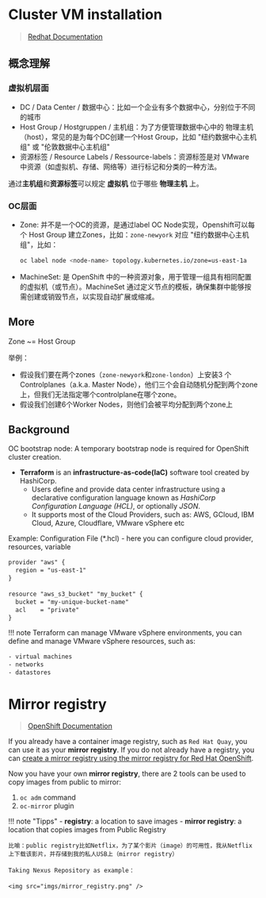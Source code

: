 # Cluster VM installation
> [Redhat Documentation](https://docs.redhat.com/en/documentation/openshift_container_platform/4.17/html/installing_on_vmware_vsphere/post-install-vsphere-zones-regions-configuration)


## 概念理解

### 虚拟机层面
- DC / Data Center / 数据中心：比如一个企业有多个数据中心，分别位于不同的城市
- Host Group / Hostgruppen / 主机组：为了方便管理数据中心中的 物理主机（host），常见的是为每个DC创建一个Host Group，比如 "纽约数据中心主机组" 或 "伦敦数据中心主机组"
- 资源标签 / Resource Labels / Ressource-labels：资源标签是对 VMware 中资源（如虚拟机、存储、网络等）进行标记和分类的一种方法。

通过**主机组**和**资源标签**可以规定 **虚拟机** 位于哪些 **物理主机** 上。

### OC层面
- Zone: 并不是一个OC的资源，是通过label OC Node实现，Openshift可以每个 Host Group 建立Zones，比如：`zone-newyork` 对应 "纽约数据中心主机组"，比如：
    ```bash
    oc label node <node-name> topology.kubernetes.io/zone=us-east-1a
    ```
- MachineSet: 是 OpenShift 中的一种资源对象，用于管理一组具有相同配置的虚拟机（或节点）。MachineSet 通过定义节点的模板，确保集群中能够按需创建或销毁节点，以实现自动扩展或缩减。


## More
Zone ~= Host Group

举例：

- 假设我们要在两个zones（`zone-newyork`和`zone-london`）上安装3 个Controlplanes（a.k.a. Master Node），他们三个会自动随机分配到两个zone上，但我们无法指定哪个controlplane在哪个zone。
- 假设我们创建6个Worker Nodes，则他们会被平均分配到两个zone上



## Background 

OC bootstrap node: A temporary bootstrap node is required for OpenShift cluster creation.


- **Terraform** is an **infrastructure-as-code(IaC)** software tool created by HashiCorp. 
    - Users define and provide data center infrastructure using a declarative configuration language known as _HashiCorp Configuration Language (HCL)_, or optionally _JSON_.
    - It supports most of the Cloud Providers, such as: AWS, GCloud, IBM Cloud, Azure, Cloudflare, VMware vSphere etc

Example: Configuration File (*.hcl) - here you can configure cloud provider, resources, variable
```hcl
provider "aws" {
  region = "us-east-1"
}

resource "aws_s3_bucket" "my_bucket" {
  bucket = "my-unique-bucket-name"
  acl    = "private"
}
```

!!! note 
    Terraform can manage VMware vSphere environments, you can define and manage VMware vSphere resources, such as:
    
    - virtual machines
    - networks
    - datastores





# Mirror registry

> [OpenShift Documentation](https://docs.openshift.com/container-platform/4.17/disconnected/mirroring/index.html)

If you already have a container image registry, such as `Red Hat Quay`, you can use it as your **mirror registry**. If you do not already have a registry, you can [create a mirror registry using the mirror registry for Red Hat OpenShift](https://docs.openshift.com/container-platform/4.17/disconnected/mirroring/installing-mirroring-creating-registry.html#installing-mirroring-creating-registry).

Now you have your own **mirror registry**, there are 2 tools can be used to copy images from public to mirror:

1. `oc adm` command
2. `oc-mirror` plugin

!!! note "Tipps"
    - **registry**: a location to save images
    - **mirror registry**: a location that copies images from Public Registry

    比喻：public registry比如Netflix，为了某个影片（image）的可用性，我从Netflix上下载该影片，并存储到我的私人USB上（mirror registry）

    Taking Nexus Repository as example：

    <img src="imgs/mirror_registry.png" />